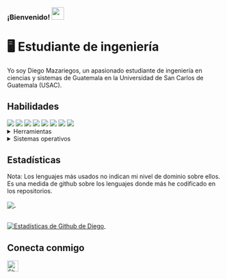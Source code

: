 ### ¡Bienvenido! <img src="https://github.com/TheDudeThatCode/TheDudeThatCode/blob/master/Assets/Hi.gif" width="29px">

# 🖥 Estudiante de ingeniería
Yo soy Diego Mazariegos, un apasionado estudiante de ingeniería en ciencias y sistemas de Guatemala en la Universidad de San Carlos de Guatemala (USAC).
## Habilidades
<img src="https://img.shields.io/badge/-Python-lightgrey" />
<img src="https://ileriayo.github.io/markdown-badges/#:~:text=https%3A//img.shields.io/badge/c%2523%2D%2523239120.svg%3Fstyle%3Dfor%2Dthe%2Dbadge%26logo%3Dc%2Dsharp%26logoColor%3Dwhite" />
<img src="https://img.shields.io/badge/c++-%2300599C.svg?style=for-the-badge&logo=c%2B%2B&logoColor=white" />
<img src="https://img.shields.io/badge/java-%23ED8B00.svg?style=for-the-badge&logo=java&logoColor=white" />
<img src="https://img.shields.io/badge/html5-%23E34F26.svg?style=for-the-badge&logo=html5&logoColor=white" /> 
<img src="https://img.shields.io/badge/-Python-lightgrey" />
<img src="https://img.shields.io/badge/Microsoft_Excel-217346?style=for-the-badge&logo=microsoft-excel&logoColor=white" /> 
<img src="https://img.shields.io/badge/javascript-%23323330.svg?style=for-the-badge&logo=javascript&logoColor=%23F7DF1E" /> 

<details>
	<summary>Herramientas</summary>
	<ul>
    <li>Visual Studio</li>
    <li>Netbeans</li>
    <li>SQL Server Management Studio</li>
	</ul>
</details>

<details>
	<summary>Sistemas operativos</summary>
	<ul>
	  <li>Windows</li>
 	  <li>Ubuntu</li>
	</ul>
</details>

## Estadísticas
Nota: Los lenguajes más usados no indican mi nivel de dominio sobre ellos. Es una medida de github sobre los lenguajes donde más he codificado en los repositorios.

<a href="https://github.com/diegomazariegos2002/github-readme-stats">
  <img align="center" src="https://github-readme-stats.vercel.app/api/top-langs/?username=diegomazariegos2002&layout=compact&theme=tokyonight" />
</a> &nbsp;&nbsp;&nbsp;&nbsp;&nbsp;&nbsp;&nbsp;&nbsp;&nbsp;&nbsp;&nbsp;&nbsp;

<br><a href="https://github.com/diegomazariegos2002/github-readme-stats">
  <img align="center" src="https://github-readme-stats.vercel.app/api?username=diegomazariegos2002&show_icons=true&include_all_commits=true&theme=tokyonight&line_height=27" alt="Estadísticas de Github de Diego" />
</a> &nbsp;


## Conecta conmigo
  <a href="mailto:dmazariegosbarrientos@gmail.com">
    <img align="left" alt="Shubhamdeep Jha | Gmail" width="26px" src="https://github.com/TheDudeThatCode/TheDudeThatCode/blob/master/Assets/Gmail.svg" />
  </a>
